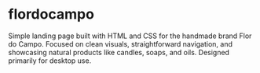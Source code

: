 # flordocampo
Simple landing page built with HTML and CSS for the handmade brand Flor do Campo. Focused on clean visuals, straightforward navigation, and showcasing natural products like candles, soaps, and oils. Designed primarily for desktop use.

